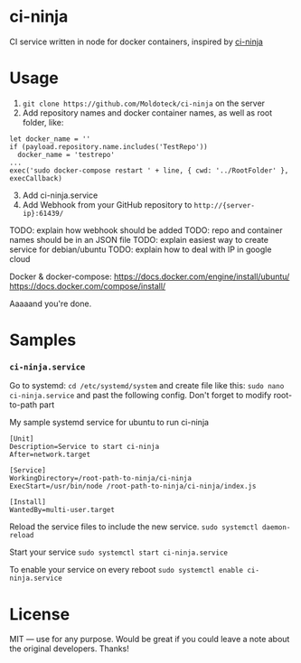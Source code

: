 # ci-ninja
CI service written in node for docker containers, inspired by [ci-ninja](https://github.com/backmeupplz/ci-ninja)

# Usage
1. `git clone https://github.com/Moldoteck/ci-ninja` on the server
2. Add repository names and docker container names, as well as root folder, like:
```
let docker_name = ''
if (payload.repository.name.includes('TestRepo'))
  docker_name = 'testrepo'
...
exec('sudo docker-compose restart ' + line, { cwd: '../RootFolder' }, execCallback)
```
3. Add ci-ninja.service
4. Add Webhook from your GitHub repository to `http://{server-ip}:61439/`

TODO: explain how webhook should be added
TODO: repo and container names should be in an JSON file
TODO: explain easiest way to create service for debian/ubuntu
TODO: explain how to deal with IP in google cloud

Docker & docker-compose:
https://docs.docker.com/engine/install/ubuntu/
https://docs.docker.com/compose/install/

Aaaaand you're done.

# Samples
### `ci-ninja.service`
Go to systemd:
`cd /etc/systemd/system`
and create file like this:
`sudo nano ci-ninja.service`
and past the following config. Don't forget to modify root-to-path part

My sample systemd service for ubuntu to run ci-ninja
```
[Unit]
Description=Service to start ci-ninja
After=network.target

[Service]
WorkingDirectory=/root-path-to-ninja/ci-ninja
ExecStart=/usr/bin/node /root-path-to-ninja/ci-ninja/index.js

[Install]
WantedBy=multi-user.target
```
Reload the service files to include the new service.
`sudo systemctl daemon-reload`

Start your service
`sudo systemctl start ci-ninja.service`

To enable your service on every reboot
`sudo systemctl enable ci-ninja.service`

# License
MIT — use for any purpose. Would be great if you could leave a note about the original developers. Thanks!
